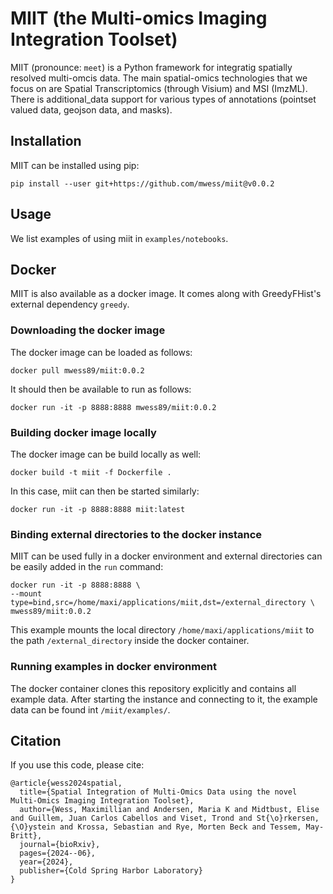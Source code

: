 # MIIT (the Multi-omics Imaging Integration Toolset)

MIIT (pronounce: `meet`) is a Python framework for integratig spatially resolved multi-omcis data. The main spatial-omics technologies that we focus on are Spatial Transcriptomics 
(through Visium) and MSI (ImzML). There is additional_data support for various types of annotations (pointset valued data, geojson data, and masks).

## Installation

MIIT can be installed using pip:

```
pip install --user git+https://github.com/mwess/miit@v0.0.2
```

## Usage

We list examples of using miit in `examples/notebooks`. 

## Docker

MIIT is also available as a docker image. It comes along with GreedyFHist's external dependency 
`greedy`.

### Downloading the docker image

The docker image can be loaded as follows:

```
docker pull mwess89/miit:0.0.2
```

It should then be available to run as follows:

```
docker run -it -p 8888:8888 mwess89/miit:0.0.2
```

### Building docker image locally

The docker image can be build locally as well:

```
docker build -t miit -f Dockerfile .
```

In this case, miit can then be started similarly:

```
docker run -it -p 8888:8888 miit:latest
```

### Binding external directories to the docker instance

MIIT can be used fully in a docker environment and external directories can be easily added in the
`run` command:

```
docker run -it -p 8888:8888 \
--mount type=bind,src=/home/maxi/applications/miit,dst=/external_directory \
mwess89/miit:0.0.2
```

This example mounts the local directory `/home/maxi/applications/miit` to the path 
`/external_directory` inside the docker container.


### Running examples in docker environment

The docker container clones this repository explicitly and contains all example data. After 
starting the instance and connecting to it, the example data can be found int `/miit/examples/`.

## Citation

If you use this code, please cite: 

```
@article{wess2024spatial,
  title={Spatial Integration of Multi-Omics Data using the novel Multi-Omics Imaging Integration Toolset},
  author={Wess, Maximillian and Andersen, Maria K and Midtbust, Elise and Guillem, Juan Carlos Cabellos and Viset, Trond and St{\o}rkersen, {\O}ystein and Krossa, Sebastian and Rye, Morten Beck and Tessem, May-Britt},
  journal={bioRxiv},
  pages={2024--06},
  year={2024},
  publisher={Cold Spring Harbor Laboratory}
}
```
